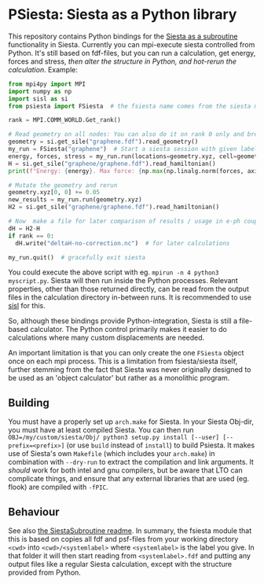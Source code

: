 # PSiesta: Siesta as a Python library

This repository contains Python bindings for the [Siesta as a subroutine](https://bazaar.launchpad.net/~siesta-maint/siesta/trunk/files/head:/Util/SiestaSubroutine/) functionality in Siesta.
Currently you can mpi-execute siesta controlled from Python.
It's still based on fdf-files, but you can run a calculation, get energy, forces and stress, *then alter the structure in Python, and hot-rerun the calculation*. Example:

```python
from mpi4py import MPI
import numpy as np
import sisl as si
from psiesta import FSiesta  # the fsiesta name comes from the siesta module that its built on

rank = MPI.COMM_WORLD.Get_rank()

# Read geometry on all nodes: You can also do it on rank 0 only and broadcast with mpi4py
geometry = si.get_sile("graphene.fdf").read_geometry()
my_run = FSiesta("graphene")  # Start a siesta session with given label.fdf. Uses comm_world by default
energy, forces, stress = my_run.run(locations=geometry.xyz, cell=geometry.sc.cell)
H = si.get_sile("graphene/graphene.fdf").read_hamiltonian()
print(f"Energy: {energy}. Max force: {np.max(np.linalg.norm(forces, axis=1))}")

# Mutate the geometry and rerun
geometry.xyz[0, 0] += 0.05
new_results = my_run.run(geometry.xyz)
H2 = si.get_sile("graphene/graphene.fdf").read_hamiltonian()

# Now  make a file for later comparison of results / usage in e-ph coupling calculation?
dH = H2-H
if rank == 0:
  dH.write("deltaH-no-correction.nc")  # for later calculations

my_run.quit()  # gracefully exit siesta
```

You could execute the above script with eg. `mpirun -n 4 python3 myscript.py`. Siesta will then run inside the Python processes.
Relevant properties, other than those returned directly, can be read from the output files in the calculation directory in-between runs.
It is recommended to use [sisl](https://github.com/zerothi/sisl) for this.

So, although these bindings provide Python-integration, Siesta is still a file-based calculator.
The Python control primarily makes it easier to do calculations where many custom displacements are needed.

An important limitation is that you can only create the one `FSiesta` object once on each mpi process.
This is a limitation from fsiesta/siesta itself, further stemming from the fact that Siesta was never originally designed to be used as an 'object calculator' but rather as a monolithic program.

## Building
You must have a properly set up `arch.make` for Siesta. In your Siesta Obj-dir, you must have at least compiled Siesta.
You can then run `OBJ=/my/custom/siesta/Obj/ python3 setup.py install [--user] [--prefix=<prefix>]` (or use `build` instead of `install`) to build Psiesta.
It makes use of Siesta's own `Makefile` (which includes your `arch.make`) in combination with `--dry-run` to extract the compilation and link arguments.
It *should* work for both intel and gnu compilers, but be aware that LTO can complicate things, and ensure that any external libraries that are used (eg. flook) are compiled with `-fPIC`.

## Behaviour
See also [the SiestaSubroutine readme](https://bazaar.launchpad.net/~siesta-maint/siesta/trunk/view/head:/Util/SiestaSubroutine/README).
In summary, the fsiesta module that this is based on copies all fdf and psf-files from your working directory `<cwd>` into `<cwd>/<systemlabel>` where `<systemlabel>` is the label you give.
In that folder it will then start reading from `<systemlabel>.fdf` and putting any output files like a regular Siesta calculation, except with the structure provided from Python.
